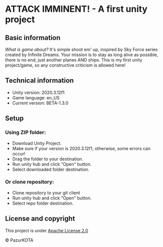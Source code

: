 # ATTACK IMMINENT! - A first unity project
## Basic information
*What is game about?* It's simple shoot em' up, inspired by Sky Force series created by Infinite Dreams. Your mission is to stay as long alive as possible, there is no end, just another planes AND ships. This is my first unity project/game, so any constructive criticism is allowed here!

## Technical information
* Unity version: 2020.3.12f1
* Game language: en_US
* Current version: BETA-1.3.0

## Setup
### Using ZIP folder:
* Download Unity Project.
* Make sure if your version is 2020.3.12f1, otherwise, some errors can occur!
* Drag the folder to your destination.
* Run unity hub and click "Open" button.
* Select downloaded folder destination.

### Or clone repository:
* Clone repository to your git client
* Run unity hub and click "Open" button.
* Select repo folder destination.

## License and copyright
This project is under [Apache License 2.0](LICENSE.md)

© PazurKOTA
